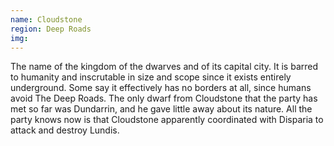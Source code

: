 ```yaml
---
name: Cloudstone
region: Deep Roads 
img: 
--- 
```

The name of the kingdom of the dwarves and of its capital city. It is barred to humanity and inscrutable in size and scope since it exists entirely underground. Some say it effectively has no borders at all, since humans avoid The Deep Roads. The only dwarf from Cloudstone that the party has met so far was Dundarrin, and he gave little away about its nature. All the party knows now is that Cloudstone apparently coordinated with Disparia to attack and destroy Lundis.  